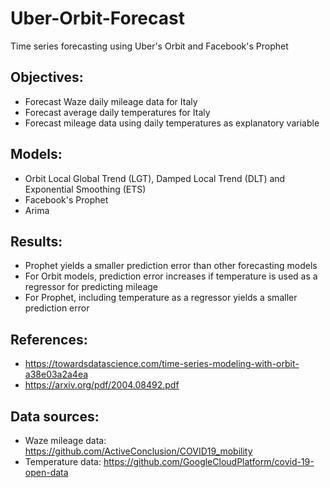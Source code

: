 # Uber-Orbit-Forecast
Time series forecasting using Uber's Orbit and Facebook's Prophet

Objectives: 
----------------------------------------------------------------------------------------------------------------------------------------------------
* Forecast Waze daily mileage data for Italy 
* Forecast average daily temperatures for Italy
* Forecast mileage data using daily temperatures as explanatory variable

Models: 
----------------------------------------------------------------------------------------------------------------------------------------------------
* Orbit Local Global Trend (LGT), Damped Local Trend (DLT) and Exponential Smoothing (ETS)
* Facebook's Prophet
* Arima

Results: 
----------------------------------------------------------------------------------------------------------------------------------------------------
* Prophet yields a smaller prediction error than other forecasting models
* For Orbit models, prediction error increases if temperature is used as a regressor for predicting mileage
* For Prophet, including temperature as a regressor yields a smaller prediction error

References:
----------------------------------------------------------------------------------------------------------------------------------------------------
* https://towardsdatascience.com/time-series-modeling-with-orbit-a38e03a2a4ea
* https://arxiv.org/pdf/2004.08492.pdf

Data sources: 
----------------------------------------------------------------------------------------------------------------------------------------------------
* Waze mileage data: https://github.com/ActiveConclusion/COVID19_mobility
* Temperature data: https://github.com/GoogleCloudPlatform/covid-19-open-data
